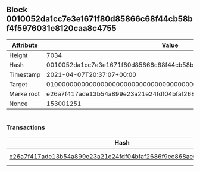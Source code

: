 ## Block 0010052da1cc7e3e1671f80d85866c68f44cb58bf4f5976031e8120caa8c4755

Attribute | Value
--- | ---
Height | 7034
Hash | 0010052da1cc7e3e1671f80d85866c68f44cb58bf4f5976031e8120caa8c4755
Timestamp | 2021-04-07T20:37:07+00:00
Target | 0100000000000000000000000000000000000000000000000000000000000000
Merke root | e26a7f417ade13b54a899e23a21e24fdf04bfaf2686f9ec868ae6155a3f4f2a1
Nonce | 153001251

```

```

### Transactions

Hash | Amount
--- | ---
[e26a7f417ade13b54a899e23a21e24fdf04bfaf2686f9ec868ae6155a3f4f2a1](e26a7f417ade13b54a899e23a21e24fdf04bfaf2686f9ec868ae6155a3f4f2a1.md) | 10.00000000 SKEPTI 
